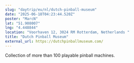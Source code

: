 ```yaml
---
slug: "daytrip/eu/nl/dutch-pinball-museum"
date: "2025-06-18T04:23:44.520Z"
poster: "MarcN"
lat: "51.908007"
lng: "4.448844"
location: "Voorhaven 12, 3024 RM Rotterdam, Netherlands "
title: "Dutch Pinball Museum"
external_url: https://dutchpinballmuseum.com/
---
```

Collection of more than 100 playable pinball machines. 